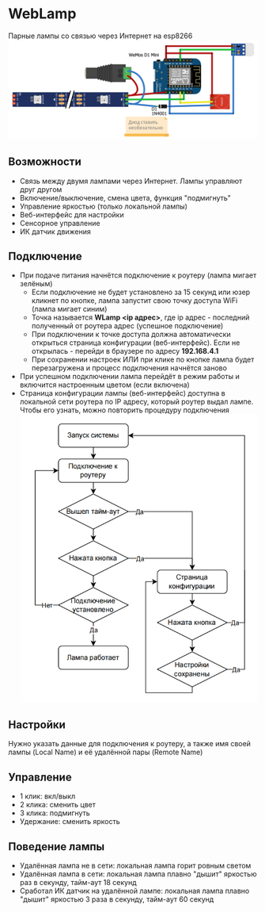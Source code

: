 # WebLamp
Парные лампы со связью через Интернет на esp8266
![sch](/schemes/scheme.png)

## Возможности
- Связь между двумя лампами через Интернет. Лампы управляют друг другом
- Включение/выключение, смена цвета, функция "подмигнуть"
- Управление яркостью (только локальной лампы)
- Веб-интерфейс для настройки
- Сенсорное управление
- ИК датчик движения

## Подключение
- При подаче питания начнётся подключение к роутеру (лампа мигает зелёным)
  - Если подключение не будет установлено за 15 секунд или юзер кликнет по кнопке, лампа запустит свою точку доступа WiFi (лампа мигает синим)
  - Точка называется **WLamp <ip адрес>**, где ip адрес - последний полученный от роутера адрес (успешное подключение)
  - При подключении к точке доступа должна автоматически открыться страница конфигурации (веб-интерфейс). Если не открылась - перейди в браузере по адресу **192.168.4.1**
  - При сохранении настроек ИЛИ при клике по кнопке лампа будет перезагружена и процесс подключения начнётся заново
- При успешном подключении лампа перейдёт в режим работы и включится настроенным цветом (если включена)
- Страница конфигурации лампы (веб-интерфейс) доступна в локальной сети роутера по IP адресу, который роутер выдал лампе. Чтобы его узнать, можно повторить процедуру подключения
![conn](/schemes/flowchart.png)

## Настройки
Нужно указать данные для подключения к роутеру, а также имя своей лампы (Local Name) и её удалённой пары (Remote Name)

## Управление
- 1 клик: вкл/выкл
- 2 клика: сменить цвет
- 3 клика: подмигнуть
- Удержание: сменить яркость

## Поведение лампы
- Удалённая лампа не в сети: локальная лампа горит ровным светом
- Удалённая лампа в сети: локальная лампа плавно "дышит" яркостью раз в секунду, тайм-аут 18 секунд
- Сработал ИК датчик на удалённой лампе: локальная лампа плавно "дышит" яркостью 3 раза в секунду, тайм-аут 60 секунд